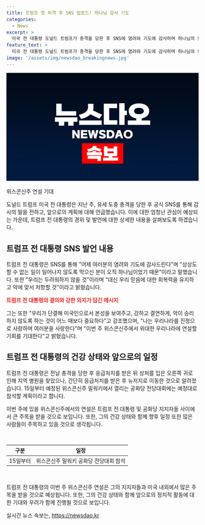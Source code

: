 ```yaml
---
title: 트럼프 첫 피격 후 SNS 업로드! 하나님 감사 기도
categories:
  - News
excerpt: >
  미국 전 대통령 도널드 트럼프가 총격을 당한 후 SNS에 염려와 기도에 감사하며 하나님의 도움으로 이겨낼 것이라고 전한 가운데, 위스콘신 주 연설을 기대한다고 밝혔다. 트럼프는 미국인으로서 결의를 보여야 하며, 미국을 위해 악에 맞서야 한다며 우리를 진정으로 사랑하며, 연설을 통해 미국에 대한 애정을 표현할 것이라고 전하고 있다. 앞서 펜실베이니아 주에서 총격을 당했지만, 위스콘신 주 공화당 전당대회에 예정대로 참석할 계획이다.
feature_text: >
  미국 전 대통령 도널드 트럼프가 총격을 당한 후 SNS에 염려와 기도에 감사하며 하나님의 도움으로 이겨낼 것이라고 전한 가운데, 위스콘신 주 연설을 기대한다고 밝혔다. 트럼프는 미국인으로서 결의를 보여야 하며, 미국을 위해 악에 맞서야 한다며 우리를 진정으로 사랑하며, 연설을 통해 미국에 대한 애정을 표현할 것이라고 전하고 있다. 앞서 펜실베이니아 주에서 총격을 당했지만, 위스콘신 주 공화당 전당대회에 예정대로 참석할 계획이다.
image: '/assets/img/newsdao_breakingnews.jpg'
---
```


<p><img src="/assets/img/newsdao_breakingnews.jpg" alt="koreaapp 속보" /></p>

<p>위스콘신주 연설 기대</p>

<p>도널드 트럼프 미국 전 대통령은 지난 주, 유세 도중 총격을 당한 후 공식 SNS를 통해 감사의 말을 전하고, 앞으로의 계획에 대해 언급했습니다. 이에 대한 엄청난 관심이 예상되는 가운데, 트럼프 전 대통령의 경위 및 발언에 대한 상세한 내용을 살펴보도록 하겠습니다.</p>

<h2 data-ke-size="size26">트럼프 전 대통령 SNS 발언 내용</h2>

<p>트럼프 전 대통령은 SNS를 통해 "어제 여러분의 염려와 기도에 감사드린다"며 "상상도 할 수 없는 일이 일어나지 않도록 막으신 분이 오직 하나님이었기 때문"이라고 말했습니다. 또한 "우리는 두려워하지 않을 것"이라며 "대신 우리 믿음에 대한 회복력을 유지하고 악에 맞서 저항할 것"이라고 밝혔습니다.</p>

<p><b><span style="color: #ee2323;">트럼프 전 대통령의 결의와 강한 의지가 담긴 메시지</span></b></p>

<p>그는 또한 "우리가 단결해 미국인으로서 본성을 보여주고, 강하고 결연하게, 악이 승리하지 않도록 하는 것이 어느 때보다 중요하다"고 강조했으며, "나는 우리나라를 진정으로 사랑하며 여러분을 사랑한다"며 "이번 주 위스콘신주에서 위대한 우리나라에 연설할 기회를 기대한다"고 밝혔습니다.</p>

<h2 data-ke-size="size26">트럼프 전 대통령의 건강 상태와 앞으로의 일정</h2>

<p>트럼프 전 대통령은 전날 총격을 당한 후 응급처치를 받은 뒤 상처를 입은 오른쪽 귀로 인해 지역 병원을 찾았으나, 간단히 응급처치를 받은 후 뉴저지로 이동한 것으로 알려졌습니다. 15일부터 예정된 위스콘신주 밀워키에서 열리는 공화당 전당대회에는 예정대로 참석할 계획이라고 합니다.</p>

<p>이번 주에 있을 위스콘신주에서의 연설은 트럼프 전 대통령 및 공화당 지지자들 사이에서 큰 주목을 받을 것으로 보입니다. 또한, 그의 건강 상태와 함께 향후 일정 또한 많은 사람들이 주목하고 있을 것으로 생각됩니다.</p>

<p data-ke-size="size16">&nbsp;</p>

<table>
<thead>
<tr>
<th style="text-align: center;">구분</th>
<th style="text-align: center;">일정</th>
</tr>
</thead>
<tbody>
<tr>
<td style="text-align: center;">15일부터</td>
<td style="text-align: center;">위스콘신주 밀워키 공화당 전당대회 참석</td>
</tr>
</tbody>
</table>

<p data-ke-size="size16">&nbsp;</p>

<p>트럼프 전 대통령의 이번 주 위스콘신주 연설은 그의 지지자들과 미국 내외에서 많은 주목을 받을 것으로 예상됩니다. 또한, 그의 건강 상태와 함께 앞으로의 정치적 활동에 대한 기대와 우려가 함께 진행될 것으로 보입니다.</p>
실시간 뉴스 속보는, <a href="https://newsdao.kr" rel="dofollow">https://newsdao.kr</a>


